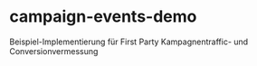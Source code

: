# campaign-events-demo
Beispiel-Implementierung für First Party Kampagnentraffic- und Conversionvermessung
